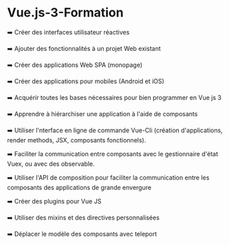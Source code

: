# Vue.js-3-Formation

➡️ Créer des interfaces utilisateur réactives

➡️ Ajouter des fonctionnalités à un projet Web existant

➡️ Créer des applications Web SPA (monopage)

➡️ Créer des applications pour mobiles (Android et iOS)

➡️ Acquérir toutes les bases nécessaires pour bien programmer en Vue js 3

➡️ Apprendre à hiérarchiser une application à l'aide de composants

➡️ Utiliser l'nterface en ligne de commande Vue-Cli (création d'applications, render methods, JSX, composants fonctionnels).

➡️ Faciliter la communication entre composants avec le gestionnaire d'état Vuex, ou avec des observable.

➡️ Utiliser l'API de composition pour faciliter la communication entre les composants des applications de grande envergure

➡️ Créer des plugins pour Vue JS

➡️ Utiliser des mixins et des directives personnalisées

➡️ Déplacer le modèle des composants avec teleport
